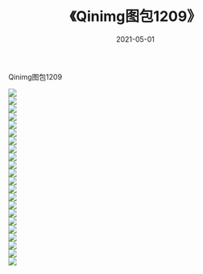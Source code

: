 ﻿---
layout: post
title:  《Qinimg图包1209》
date:   2021-05-01
img: http://imgx.orgx.ga/Qinimg图包/Qinimg图包1209/000.jpg
categories: [美女, 清纯, 唯美]
---

Qinimg图包1209

 ![](http://imgx.orgx.ga/Qinimg图包/Qinimg图包1209/001.jpg) <br>![](http://imgx.orgx.ga/Qinimg图包/Qinimg图包1209/002.jpg) <br>![](http://imgx.orgx.ga/Qinimg图包/Qinimg图包1209/003.jpg) <br>![](http://imgx.orgx.ga/Qinimg图包/Qinimg图包1209/004.jpg) <br>![](http://imgx.orgx.ga/Qinimg图包/Qinimg图包1209/005.jpg) <br>![](http://imgx.orgx.ga/Qinimg图包/Qinimg图包1209/006.jpg) <br>![](http://imgx.orgx.ga/Qinimg图包/Qinimg图包1209/007.jpg) <br>![](http://imgx.orgx.ga/Qinimg图包/Qinimg图包1209/008.jpg) <br>![](http://imgx.orgx.ga/Qinimg图包/Qinimg图包1209/009.jpg) <br>![](http://imgx.orgx.ga/Qinimg图包/Qinimg图包1209/010.jpg) <br>![](http://imgx.orgx.ga/Qinimg图包/Qinimg图包1209/011.jpg) <br>![](http://imgx.orgx.ga/Qinimg图包/Qinimg图包1209/012.jpg) <br>![](http://imgx.orgx.ga/Qinimg图包/Qinimg图包1209/013.jpg) <br>![](http://imgx.orgx.ga/Qinimg图包/Qinimg图包1209/014.jpg) <br>![](http://imgx.orgx.ga/Qinimg图包/Qinimg图包1209/015.jpg) <br>![](http://imgx.orgx.ga/Qinimg图包/Qinimg图包1209/016.jpg) <br>![](http://imgx.orgx.ga/Qinimg图包/Qinimg图包1209/017.jpg) <br>![](http://imgx.orgx.ga/Qinimg图包/Qinimg图包1209/018.jpg) <br>![](http://imgx.orgx.ga/Qinimg图包/Qinimg图包1209/019.jpg) <br>![](http://imgx.orgx.ga/Qinimg图包/Qinimg图包1209/020.jpg) <br>![](http://imgx.orgx.ga/Qinimg图包/Qinimg图包1209/021.jpg) <br>![](http://imgx.orgx.ga/Qinimg图包/Qinimg图包1209/022.jpg) <br>